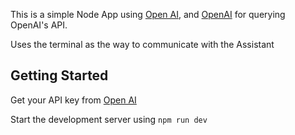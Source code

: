This is a simple Node App using [Open AI](https://platform.openai.com/docs/overview), and [OpenAI](https://www.npmjs.com/package/openai) for querying OpenAI's API.

Uses the terminal as the way to communicate with the Assistant

## Getting Started

Get your API key from [Open AI](https://platform.openai.com/docs/overview)

Start the development server using `npm run dev`
